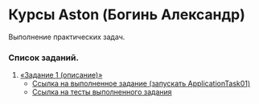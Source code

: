 # Курсы Aston (Богинь Александр)

Выполнение практических задач.

### Список заданий.
1. [«Задание 1 (описание)»](src/main/resources/tasks/home_work_01.pdf)
   * [Ссылка на выполненное задание (запускать ApplicationTask01)](src/main/java/by/course/bogin/task_01)
   * [Ссылка на тесты выполненного задания](src/test/java/by/course/bogin/task_01)

